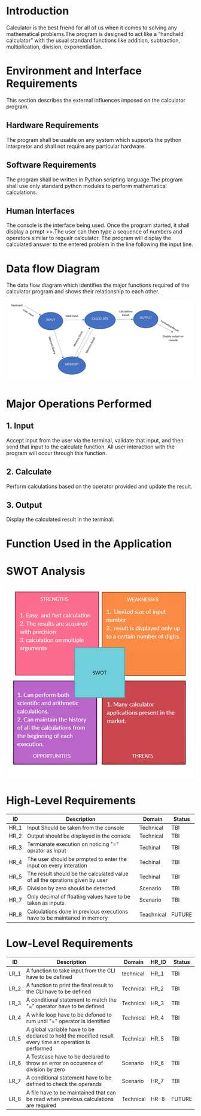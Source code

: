 # Introduction
Calculator is the best friend for all of us when it comes to solving any mathematical problems.The program is designed to act like a “handheld calculator” with the usual standard functions like addition, subtraction, multiplication, division, exponentiation.

# Environment and Interface Requirements
This section describes the external influences imposed on the calculator program.

## Hardware Requirements
The program shall be usable on any system which supports the python interpretor and shall not require any particular hardware.

## Software Requirements
The program shall be written in Python scripting language.The program shall use only standard python  modules to perform mathematical calculations.

## Human Interfaces
The console is the interface being used. Once the program started, it shall display a prmpt >>.The user can then type a sequence of numbers and operators similar to regualr calculator. The program will display the calculated answer to the entered problem in the line following the input line.

# Data flow Diagram
 The data flow diagram which identifies the major functions required of the calculator program and shows their relationship to each other.

 ![](dataflow.jpg)

 # Major Operations Performed

 ## 1. Input
 Accept input from the user via the terminal, validate that input, and then send that input to the calculate function. All user interaction with the program will occur through this function.

 ## 2. Calculate
 Perform calculations based on the operator provided and update the result.

 ## 3. Output
 Display the calculated result in the terminal.

 # Function Used in the Application

 # SWOT Analysis

 ![](SWOT.png)

 # High-Level Requirements

 |ID|Description|Domain|Status|
 |--|-----------|------|------|
 |HR_1|Input Should be taken from the console|Technical|TBI|
 |HR_2|Output should be displayed in the console|Technical|TBI|
 |HR_3|Termianate execution on noticing "=" oprator as input|Techinal|TBI|
 |HR_4|The user should be prmpted to enter the input on every interation|Techinal|TBI|
 |HR_5|The result should be the calculated value of all the oprations given by user|Techinal|TBI|
 |HR_6|Division by zero should be detected|Scenario|TBI|
 |HR_7|Only decimal of floating values have to be taken as inputs|Scenario|TBI|
 |HR_8|Calculations done in previous executions have to be maintaned in memory|Teachnical|FUTURE|

 # Low-Level Requirements

 |ID|Description|Domain|HR_ID|Status|
 |--|-----------|------|-----|------|
 |LR_1|A function to take input from the CLI have to be defined|technical|HR_1|TBI|
 |LR_2|A function to print the final result to the CLI have to be defined|Technical|HR_2|TBI|
 |LR_3|A conditional statement to match the "=" operator have to be defined|Technical|HR_3|TBI|
 |LR_4|A while loop have to be defoned to rum until "=" operator is identified|Technical|HR_4|TBI|
 |LR_5|A global variable have to be declared to hold the modified result every time an operation is performed|Technical|HR_5|TBI|
 |LR_6|A Testcase have to be declared to throw an error on occurence of division by zero|Scenario|HR_6|TBI|
 |LR_7|A conditional statement have to be defined to check the operands|Scenario|HR_7|TBI|
 |LR_8|A file have to be maintained that can be read when previous calculations are required|Technical|HR-8|FUTURE|